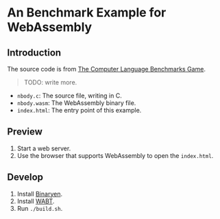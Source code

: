 # An Benchmark Example for WebAssembly

## Introduction

The source code is from [The Computer Language Benchmarks Game](http://benchmarksgame.alioth.debian.org/).

> TODO: write more.

+ `nbody.c`: The source file, writing in C.
+ `nbody.wasm`: The WebAssembly binary file.
+ `index.html`: The entry point of this example.

## Preview

1. Start a web server.
2. Use the browser that supports WebAssembly to open the `index.html`.

## Develop

1. Install [Binaryen](https://github.com/WebAssembly/binaryen).
1. Install [WABT](https://github.com/WebAssembly/wabt).
3. Run `./build.sh`.
